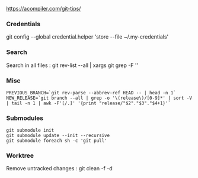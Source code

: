 https://acompiler.com/git-tips/  

### Credentials

git config --global credential.helper 'store --file ~/.my-credentials'

### Search
  
Search in all files : git rev-list --all | xargs git grep -F '<Your search string>'

### Misc

```
PREVIOUS_BRANCH=`git rev-parse --abbrev-ref HEAD -- | head -n 1`    
NEW_RELEASE=`git branch --all | grep -o '\(release\)/[0-9]*' | sort -V | tail -n 1 | awk -F'[/.]' '{print "release/"$2"."$3"."$4+1}'`   
```

### Submodules

```
git submodule init
git submodule update --init --recursive
git submodule foreach sh -c 'git pull'  
```

### Worktree

Remove untracked changes : git clean -f -d
